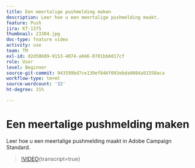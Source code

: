 ```yaml
---
title: Een meertalige pushmelding maken
description: Leer hoe u een meertalige pushmelding maakt.
feature: Push
jira: KT-1375
thumbnail: 23304.jpg
doc-type: feature video
activity: use
team: TM
exl-id: d2d50689-9153-4074-a046-0701bb6017cf
role: User
level: Beginner
source-git-commit: 943599bd7ce139ef846f093ebda9084a91550aca
workflow-type: tm+mt
source-wordcount: '32'
ht-degree: 31%

---
```


# Een meertalige pushmelding maken

Leer hoe u een meertalige pushmelding maakt in Adobe Campaign Standard.

>[!VIDEO](https://video.tv.adobe.com/v/23304?learn=on){transcript=true}
